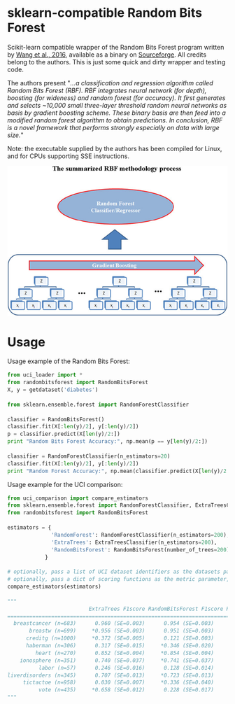 sklearn-compatible Random Bits Forest
===============

Scikit-learn compatible wrapper of the Random Bits Forest program written by 
[Wang et al., 2016](http://www.nature.com/articles/srep30086), available as a binary
on [Sourceforge](https://sourceforge.net/projects/random-bits-forest/). All credits 
belong to the authors. This is just some quick and dirty wrapper and testing code.

The authors present "*...a classification and regression algorithm called Random 
Bits Forest (RBF). RBF integrates neural network (for depth), boosting (for wideness) 
and random forest (for accuracy). It first generates and selects ~10,000 small 
three-layer threshold random neural networks as basis by gradient boosting scheme. 
These binary basis are then feed into a modified random forest algorithm to obtain 
predictions. In conclusion, RBF is a novel framework that performs strongly especially 
on data with large size.*"

Note: the executable supplied by the authors has been compiled for Linux, and for 
CPUs supporting SSE instructions. 

![Fig1 from Wang et al., 2016](rbfprocess.jpg)

Usage
===============

Usage example of the Random Bits Forest:

```python
from uci_loader import *
from randombitsforest import RandomBitsForest
X, y = getdataset('diabetes')

from sklearn.ensemble.forest import RandomForestClassifier

classifier = RandomBitsForest()
classifier.fit(X[:len(y)/2], y[:len(y)/2])
p = classifier.predict(X[len(y)/2:])
print "Random Bits Forest Accuracy:", np.mean(p == y[len(y)/2:])

classifier = RandomForestClassifier(n_estimators=20)
classifier.fit(X[:len(y)/2], y[:len(y)/2])
print "Random Forest Accuracy:", np.mean(classifier.predict(X[len(y)/2:]) == y[len(y)/2:])
```

Usage example for the UCI comparison:

```python
from uci_comparison import compare_estimators
from sklearn.ensemble.forest import RandomForestClassifier, ExtraTreesClassifier
from randombitsforest import RandomBitsForest

estimators = {
              'RandomForest': RandomForestClassifier(n_estimators=200),
              'ExtraTrees': ExtraTreesClassifier(n_estimators=200),
              'RandomBitsForest': RandomBitsForest(number_of_trees=200)
            }

# optionally, pass a list of UCI dataset identifiers as the datasets parameter, e.g. datasets=['iris', 'diabetes']
# optionally, pass a dict of scoring functions as the metric parameter, e.g. metrics={'F1-score': f1_score}
compare_estimators(estimators)

"""
                          ExtraTrees F1score RandomBitsForest F1score RandomForest F1score
========================================================================================
  breastcancer (n=683)      0.960 (SE=0.003)      0.954 (SE=0.003)     *0.963 (SE=0.003)
       breastw (n=699)     *0.956 (SE=0.003)      0.951 (SE=0.003)      0.953 (SE=0.005)
      creditg (n=1000)     *0.372 (SE=0.005)      0.121 (SE=0.003)      0.371 (SE=0.005)
      haberman (n=306)      0.317 (SE=0.015)     *0.346 (SE=0.020)      0.305 (SE=0.016)
         heart (n=270)      0.852 (SE=0.004)     *0.854 (SE=0.004)      0.852 (SE=0.006)
    ionosphere (n=351)      0.740 (SE=0.037)     *0.741 (SE=0.037)      0.736 (SE=0.037)
          labor (n=57)      0.246 (SE=0.016)      0.128 (SE=0.014)     *0.361 (SE=0.018)
liverdisorders (n=345)      0.707 (SE=0.013)     *0.723 (SE=0.013)      0.713 (SE=0.012)
     tictactoe (n=958)      0.030 (SE=0.007)     *0.336 (SE=0.040)      0.030 (SE=0.007)
          vote (n=435)     *0.658 (SE=0.012)      0.228 (SE=0.017)     *0.658 (SE=0.012)
"""
```

